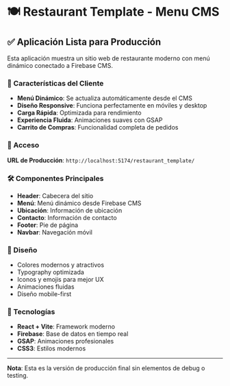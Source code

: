 # 🍽️ Restaurant Template - Menu CMS

## ✅ Aplicación Lista para Producción

Esta aplicación muestra un sitio web de restaurante moderno con menú dinámico conectado a Firebase CMS.

### 🌟 Características del Cliente

- **Menú Dinámico**: Se actualiza automáticamente desde el CMS
- **Diseño Responsive**: Funciona perfectamente en móviles y desktop
- **Carga Rápida**: Optimizada para rendimiento
- **Experiencia Fluida**: Animaciones suaves con GSAP
- **Carrito de Compras**: Funcionalidad completa de pedidos

### 📱 Acceso

**URL de Producción**: `http://localhost:5174/restaurant_template/`

### 🛠️ Componentes Principales

- **Header**: Cabecera del sitio
- **Menú**: Menú dinámico desde Firebase CMS
- **Ubicación**: Información de ubicación
- **Contacto**: Información de contacto
- **Footer**: Pie de página
- **Navbar**: Navegación móvil

### 🎨 Diseño

- Colores modernos y atractivos
- Typography optimizada
- Iconos y emojis para mejor UX
- Animaciones fluidas
- Diseño mobile-first

### 🔧 Tecnologías

- **React + Vite**: Framework moderno
- **Firebase**: Base de datos en tiempo real
- **GSAP**: Animaciones profesionales
- **CSS3**: Estilos modernos

---

**Nota**: Esta es la versión de producción final sin elementos de debug o testing.
